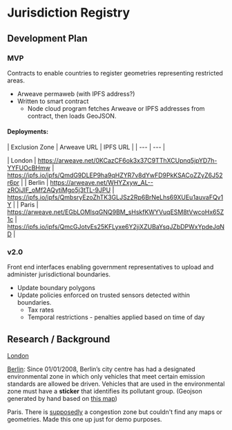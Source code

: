 # Jurisdiction Registry


## Development Plan

### MVP

Contracts to enable countries to register geometries representing restricted areas.

 - Arweave permaweb (with IPFS address?)
 - Written to smart contract
    - Node cloud program fetches Arweave or IPFS addresses from contract, then loads GeoJSON.

#### Deployments:


| Exclusion Zone | Arweave URL | IPFS URL |
| --- | --- |

| London | https://arweave.net/0KCazCF6ok3x37C9TThXCUpnq5jpYD7h-YYFUOcBHmw | https://ipfs.io/ipfs/QmdG9DLEP9ha9qHZYR7v8dYwFD9PkKSACoZZyZ6J52r6pr |
| Berlin | https://arweave.net/WHYZxyw_AL--zROiJlF_oMf2AQytiMgo5j3tTL-9JPU | https://ipfs.io/ipfs/QmbsryEzoZhTK3GLJSz2Rp6BrNeLhs69XUEu1auvaFQv1Y |
| Paris | https://arweave.net/EGbLOMIsqGNQ9BM_sHskfKWYVuqESM8tVwcoHx65Z1c | https://ipfs.io/ipfs/QmcGJotvEs25KFLyxe6Y2jiXZUBaYsqJZbDPWxYpdeJqND |








### v2.0

Front end interfaces enabling government representatives to upload and administer jurisdictional boundaries.

- Update boundary polygons
- Update policies enforced on trusted sensors detected within boundaries.
    - Tax rates
    - Temporal restrictions - penalties applied based on time of day



## Research / Background

[London](https://tfl.gov.uk/modes/driving/congestion-charge/congestion-charge-zone)

[Berlin](https://www.visitberlin.de/en/berlin-environmental-zone): Since 01/01/2008, Berlin’s city centre has had a designated environmental zone in which only vehicles that meet certain emission standards are allowed be driven. Vehicles that are used in the environmental zone must have a **sticker** that identifies its pollutant group. (Geojson generated by hand based on [this map](https://www.berlin.de/senuvk/umwelt/luftqualitaet/umweltzone/download/Umweltzone_Beikarten_1-10_druck.pdf))

Paris. There is [supposedly](https://blog.greenflag.com/2017/drivers-travelling-to-france-require-an-emissions-sticker-to-enter-paris-lyon-or-grenoble/) a congestion zone but couldn't find any maps or geometries. Made this one up just for demo purposes.
